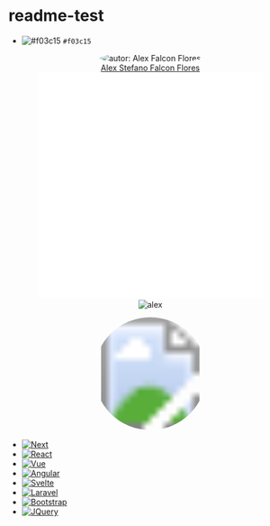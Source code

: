 # readme-test

- ![#f03c15](https://placehold.it/15/f03c15/000000?text=+) `#f03c15`

<style>
.img{
    border-radius: 50%;
}
</style>

<p align="center">
	<img src="https://avatars.githubusercontent.com/u/75406302?v=4" class="img" height="200" alt="autor: Alex Falcon Flores"/>
	<br>
	<a href="https://github.com/alexfalconflores">Alex Stefano Falcon Flores</a>
	<br>
	<img src="profile.svg" alt="alex"/>
	<br>
	<img src="profile2.svg" alt="alex"/>
</p>

<p align="center">
<svg width="200" height="200" viewBox="0 0 200 200" fill="none" xmlns="http://www.w3.org/2000/svg" xmlns:xlink="http://www.w3.org/1999/xlink">
    <defs>
        <pattern id="profile" x="0" y="0" width="100%" height="100%">
            <image x="0" y="0" width="200" height="200"
                xlink:href="https://avatars.githubusercontent.com/u/75406302?v=4" alt="autor: alex falcon flores" />
        </pattern>
    </defs>
    <circle cx="100" cy="100" r="100" fill="url(#profile)" />
</svg>
</p>


* [![Next][Next.js]][Next-url]
* [![React][React.js]][React-url]
* [![Vue][Vue.js]][Vue-url]
* [![Angular][Angular.io]][Angular-url]
* [![Svelte][Svelte.dev]][Svelte-url]
* [![Laravel][Laravel.com]][Laravel-url]
* [![Bootstrap][Bootstrap.com]][Bootstrap-url]
* [![JQuery][JQuery.com]][JQuery-url]

[Next.js]: https://img.shields.io/badge/next.js-000000?style=for-the-badge&logo=nextdotjs&logoColor=white
[Next-url]: https://nextjs.org/
[React.js]: https://img.shields.io/badge/React-20232A?style=for-the-badge&logo=react&logoColor=61DAFB
[React-url]: https://reactjs.org/
[Vue.js]: https://img.shields.io/badge/Vue.js-35495E?style=for-the-badge&logo=vuedotjs&logoColor=4FC08D
[Vue-url]: https://vuejs.org/
[Angular.io]: https://img.shields.io/badge/Angular-DD0031?style=for-the-badge&logo=angular&logoColor=white
[Angular-url]: https://angular.io/
[Svelte.dev]: https://img.shields.io/badge/Svelte-4A4A55?style=for-the-badge&logo=svelte&logoColor=FF3E00
[Svelte-url]: https://svelte.dev/
[Laravel.com]: https://img.shields.io/badge/Laravel-FF2D20?style=for-the-badge&logo=laravel&logoColor=white
[Laravel-url]: https://laravel.com
[Bootstrap.com]: https://img.shields.io/badge/Bootstrap-563D7C?style=for-the-badge&logo=bootstrap&logoColor=white
[Bootstrap-url]: https://getbootstrap.com
[JQuery.com]: https://img.shields.io/badge/jQuery-0769AD?style=for-the-badge&logo=jquery&logoColor=white
[JQuery-url]: https://jquery.com